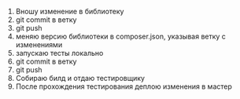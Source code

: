 1) Вношу изменение в библиотеку
2) git commit в ветку
3) git push
4) меняю версию библиотеки в composer.json, указывая ветку с изменениями
5) запускаю тесты локально
6) git commit в ветку
7) git push
8) Собираю билд и отдаю тестировщику
9) После прохождения тестирования деплою изменения в мастер
